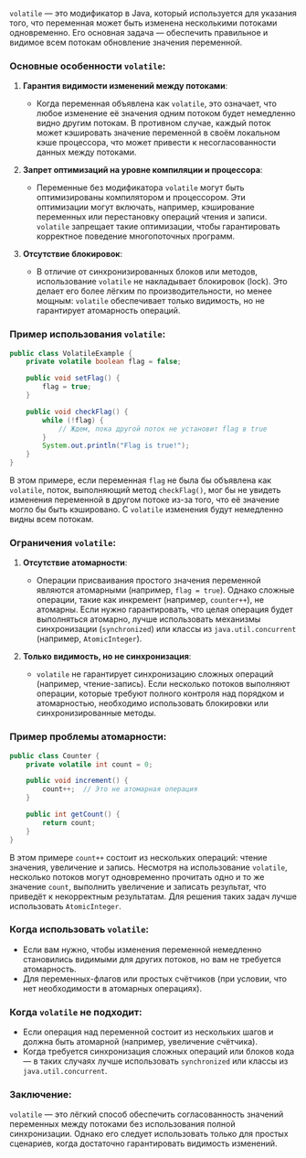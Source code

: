 `volatile` — это модификатор в Java, который используется для указания того, что переменная может быть изменена несколькими потоками одновременно. Его основная задача — обеспечить правильное и видимое всем потокам обновление значения переменной.

### Основные особенности `volatile`:
1. **Гарантия видимости изменений между потоками**:
    - Когда переменная объявлена как `volatile`, это означает, что любое изменение её значения одним потоком будет немедленно видно другим потокам. В противном случае, каждый поток может кэшировать значение переменной в своём локальном кэше процессора, что может привести к несогласованности данных между потоками.

2. **Запрет оптимизаций на уровне компиляции и процессора**:
    - Переменные без модификатора `volatile` могут быть оптимизированы компилятором и процессором. Эти оптимизации могут включать, например, кэширование переменных или перестановку операций чтения и записи. `volatile` запрещает такие оптимизации, чтобы гарантировать корректное поведение многопоточных программ.

3. **Отсутствие блокировок**:
    - В отличие от синхронизированных блоков или методов, использование `volatile` не накладывает блокировок (lock). Это делает его более лёгким по производительности, но менее мощным: `volatile` обеспечивает только видимость, но не гарантирует атомарность операций.

### Пример использования `volatile`:

```java
public class VolatileExample {
    private volatile boolean flag = false;

    public void setFlag() {
        flag = true;
    }

    public void checkFlag() {
        while (!flag) {
            // Ждем, пока другой поток не установит flag в true
        }
        System.out.println("Flag is true!");
    }
}
```

В этом примере, если переменная `flag` не была бы объявлена как `volatile`, поток, выполняющий метод `checkFlag()`, мог бы не увидеть изменения переменной в другом потоке из-за того, что её значение могло бы быть кэшировано. С `volatile` изменения будут немедленно видны всем потокам.

### Ограничения `volatile`:
1. **Отсутствие атомарности**:
    - Операции присваивания простого значения переменной являются атомарными (например, `flag = true`). Однако сложные операции, такие как инкремент (например, `counter++`), не атомарны. Если нужно гарантировать, что целая операция будет выполняться атомарно, лучше использовать механизмы синхронизации (`synchronized`) или классы из `java.util.concurrent` (например, `AtomicInteger`).

2. **Только видимость, но не синхронизация**:
    - `volatile` не гарантирует синхронизацию сложных операций (например, чтение-запись). Если несколько потоков выполняют операции, которые требуют полного контроля над порядком и атомарностью, необходимо использовать блокировки или синхронизированные методы.

### Пример проблемы атомарности:

```java
public class Counter {
    private volatile int count = 0;

    public void increment() {
        count++;  // Это не атомарная операция
    }

    public int getCount() {
        return count;
    }
}
```

В этом примере `count++` состоит из нескольких операций: чтение значения, увеличение и запись. Несмотря на использование `volatile`, несколько потоков могут одновременно прочитать одно и то же значение `count`, выполнить увеличение и записать результат, что приведёт к некорректным результатам. Для решения таких задач лучше использовать `AtomicInteger`.

### Когда использовать `volatile`:
- Если вам нужно, чтобы изменения переменной немедленно становились видимыми для других потоков, но вам не требуется атомарность.
- Для переменных-флагов или простых счётчиков (при условии, что нет необходимости в атомарных операциях).

### Когда `volatile` не подходит:
- Если операция над переменной состоит из нескольких шагов и должна быть атомарной (например, увеличение счётчика).
- Когда требуется синхронизация сложных операций или блоков кода — в таких случаях лучше использовать `synchronized` или классы из `java.util.concurrent`.

### Заключение:
`volatile` — это лёгкий способ обеспечить согласованность значений переменных между потоками без использования полной синхронизации. Однако его следует использовать только для простых сценариев, когда достаточно гарантировать видимость изменений.